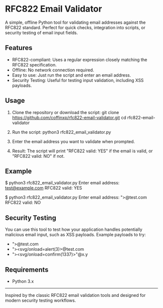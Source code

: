 RFC822 Email Validator
=====================

A simple, offline Python tool for validating email addresses against the RFC822 standard.
Perfect for quick checks, integration into scripts, or security testing of email input fields.

Features
--------
- RFC822-compliant: Uses a regular expression closely matching the RFC822 specification.
- Offline: No network connection required.
- Easy to use: Just run the script and enter an email address.
- Security Testing: Useful for testing input validation, including XSS payloads.

Usage
-----
1. Clone the repository or download the script:
   git clone https://github.com/coffinxp/rfc822-email-validator.git
   cd rfc822-email-validator

2. Run the script:
   python3 rfc822_email_validator.py

3. Enter the email address you want to validate when prompted.

4. Result:
   The script will print "RFC822 valid: YES" if the email is valid, or "RFC822 valid: NO" if not.

Example
-------
$ python3 rfc822_email_validator.py
Enter email address: test@example.com
RFC822 valid: YES

$ python3 rfc822_email_validator.py
Enter email address: "><script>alert(1)</script>@test.com
RFC822 valid: NO

Security Testing
----------------
You can use this tool to test how your application handles potentially malicious email input, such as XSS payloads.
Example payloads to try:
- "><script>alert(1)</script>@test.com
- "><svg/onload=alert(3)>@test.com
- "><svg/onload=confirm(1337)>"@x.y

Requirements
------------
- Python 3.x

---
Inspired by the classic RFC822 email validation tools and designed for modern security testing workflows.
